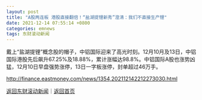 ```yaml
---
layout: post
title: "A股两连板 港股直接翻倍！“盐湖提锂新秀”澄清：我们不直接生产锂"
date: 2021-12-14 07:55:14 +0800
categories: emnews
tags: 东财滚动新闻
---
```


戴上“盐湖提锂”概念股的帽子，中铝国际迎来了高光时刻。12月10月及13日，中铝国际港股先后飙升67.25%及18.88%，累计涨幅达98.8%。中铝国际A股也涨势凶猛，12月10日早盘强势涨停，13日一字板涨停，封单超过46万手。

<http://finance.eastmoney.com/news/1354,202112142212273030.html>

[返回东财滚动新闻](//finews.withounder.com/emnews/)｜[返回首页](//finews.withounder.com/)